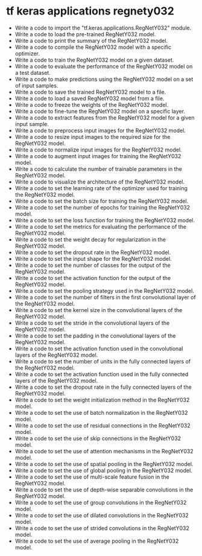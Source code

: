 # tf keras applications regnety032

- Write a code to import the "tf.keras.applications.RegNetY032" module.
- Write a code to load the pre-trained RegNetY032 model.
- Write a code to print the summary of the RegNetY032 model.
- Write a code to compile the RegNetY032 model with a specific optimizer.
- Write a code to train the RegNetY032 model on a given dataset.
- Write a code to evaluate the performance of the RegNetY032 model on a test dataset.
- Write a code to make predictions using the RegNetY032 model on a set of input samples.
- Write a code to save the trained RegNetY032 model to a file.
- Write a code to load a saved RegNetY032 model from a file.
- Write a code to freeze the weights of the RegNetY032 model.
- Write a code to fine-tune the RegNetY032 model on a specific layer.
- Write a code to extract features from the RegNetY032 model for a given input sample.
- Write a code to preprocess input images for the RegNetY032 model.
- Write a code to resize input images to the required size for the RegNetY032 model.
- Write a code to normalize input images for the RegNetY032 model.
- Write a code to augment input images for training the RegNetY032 model.
- Write a code to calculate the number of trainable parameters in the RegNetY032 model.
- Write a code to visualize the architecture of the RegNetY032 model.
- Write a code to set the learning rate of the optimizer used for training the RegNetY032 model.
- Write a code to set the batch size for training the RegNetY032 model.
- Write a code to set the number of epochs for training the RegNetY032 model.
- Write a code to set the loss function for training the RegNetY032 model.
- Write a code to set the metrics for evaluating the performance of the RegNetY032 model.
- Write a code to set the weight decay for regularization in the RegNetY032 model.
- Write a code to set the dropout rate in the RegNetY032 model.
- Write a code to set the input shape for the RegNetY032 model.
- Write a code to set the number of classes for the output of the RegNetY032 model.
- Write a code to set the activation function for the output of the RegNetY032 model.
- Write a code to set the pooling strategy used in the RegNetY032 model.
- Write a code to set the number of filters in the first convolutional layer of the RegNetY032 model.
- Write a code to set the kernel size in the convolutional layers of the RegNetY032 model.
- Write a code to set the stride in the convolutional layers of the RegNetY032 model.
- Write a code to set the padding in the convolutional layers of the RegNetY032 model.
- Write a code to set the activation function used in the convolutional layers of the RegNetY032 model.
- Write a code to set the number of units in the fully connected layers of the RegNetY032 model.
- Write a code to set the activation function used in the fully connected layers of the RegNetY032 model.
- Write a code to set the dropout rate in the fully connected layers of the RegNetY032 model.
- Write a code to set the weight initialization method in the RegNetY032 model.
- Write a code to set the use of batch normalization in the RegNetY032 model.
- Write a code to set the use of residual connections in the RegNetY032 model.
- Write a code to set the use of skip connections in the RegNetY032 model.
- Write a code to set the use of attention mechanisms in the RegNetY032 model.
- Write a code to set the use of spatial pooling in the RegNetY032 model.
- Write a code to set the use of global pooling in the RegNetY032 model.
- Write a code to set the use of multi-scale feature fusion in the RegNetY032 model.
- Write a code to set the use of depth-wise separable convolutions in the RegNetY032 model.
- Write a code to set the use of group convolutions in the RegNetY032 model.
- Write a code to set the use of dilated convolutions in the RegNetY032 model.
- Write a code to set the use of strided convolutions in the RegNetY032 model.
- Write a code to set the use of average pooling in the RegNetY032 model.
